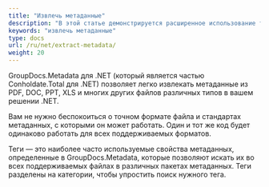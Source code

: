 ```yaml
---
title: "Извлечь метаданные"
description: "В этой статье демонстрируется расширенное использование тегов, категорий и других атрибутов свойств метаданных для извлечения метаданных."
keywords: "извлечь метаданные"
type: docs
url: /ru/net/extract-metadata/
weight: 20
---
```


GroupDocs.Metadata для .NET (который является частью Conholdate.Total для .NET) позволяет легко извлекать метаданные из PDF, DOC, PPT, XLS и многих других файлов различных типов в вашем решении .NET.

Вам не нужно беспокоиться о точном формате файла и стандартах метаданных, с которыми он может работать. Один и тот же код будет одинаково работать для всех поддерживаемых форматов.

Теги — это наиболее часто используемые свойства метаданных, определенные в GroupDocs.Metadata, которые позволяют искать их во всех поддерживаемых файлах в различных пакетах метаданных. Теги разделены на категории, чтобы упростить поиск нужного тега.




